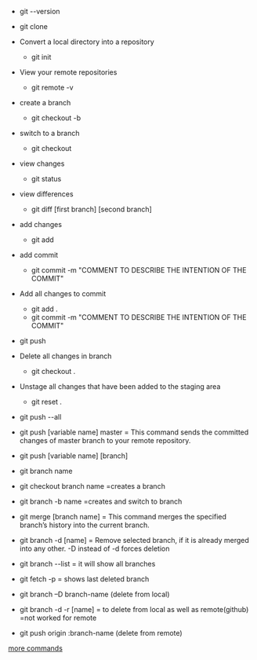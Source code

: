 * git --version
* git clone <repository path>
* Convert a local directory into a repository
  * git init
* View your remote repositories
  * git remote -v
* create a branch
  * git checkout -b <name-of-branch>
* switch to a branch
  * git checkout <name of branch>
* view changes
  * git status
* view differences
  * git diff [first branch] [second branch]
* add changes
  * git add <file-name OR folder-name>
* add commit
  * git commit -m "COMMENT TO DESCRIBE THE INTENTION OF THE COMMIT"
* Add all changes to commit
  * git add .
  * git commit -m "COMMENT TO DESCRIBE THE INTENTION OF THE COMMIT"
* git push <remote> <name-of-branch>
* Delete all changes in branch
  * git checkout .
* Unstage all changes that have been added to the staging area
  * git reset .
* git push --all
* git push [variable name] master = This command sends the committed changes of master branch to your remote repository.
*  git push [variable name] [branch]
* git branch name 
* git checkout branch name =creates a branch
* git branch -b name =creates and switch to branch
* git merge [branch name] = This command merges the specified branch’s history into the current branch.
* git branch -d [name]  = Remove selected branch, if it is already merged into any other.
-D instead of -d forces deletion

* git branch --list =  it will show all branches
* git fetch -p = shows last deleted branch
* git branch –D branch-name (delete from local)
* git branch -d -r [name] = to delete from local as well as remote(github) =not worked for remote
* git push origin :branch-name (delete from remote)


  
[more commands](https://www.edureka.co/blog/git-commands-with-example/)
 
